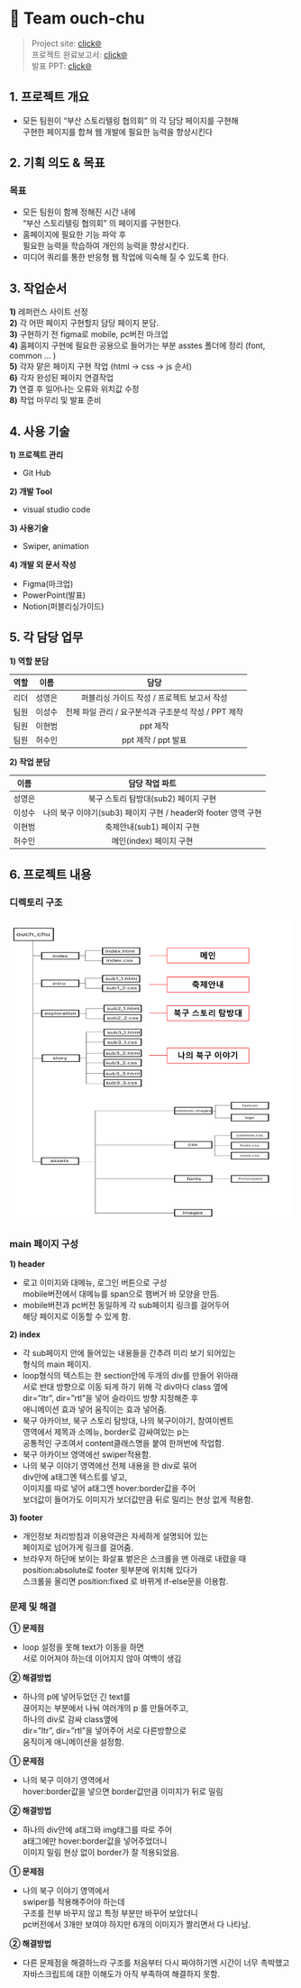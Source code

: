 # 💌 Team ouch-chu

> Project site: [click🌐](https://ouch-chu.github.io/index/index/index.html)<br>
> 프로젝트 완료보고서: [click🌐](https://www.notion.so/b24568dacfce496a8695ee9f9337eefd?pvs=4)<br>
> 발표 PPT: [click🌐](<a href="./작업자료/project_report.pdf">)<br>

## 1. 프로젝트 개요

- 모든 팀원이 “부산 스토리텔링 협의회” 의 각 담당 페이지를 구현해<br>구현한 페이지를 합쳐 웹 개발에 필요한 능력을 향상시킨다

## 2. 기획 의도 & 목표

### 목표

- 모든 팀원이 함께 정해진 시간 내에<br>“부산 스토리텔링 협의회” 의 페이지를 구현한다.
- 홈페이지에 필요한 기능 파악 후<br>필요한 능력을 학습하여 개인의 능력을 향상시킨다.
- 미디어 쿼리를 통한 반응형 웹 작업에 익숙해 질 수 있도록 한다.

## 3. 작업순서

**1)** 레퍼런스 사이트 선정<br>
**2)** 각 어떤 페이지 구현할지 담당 페이지 분담.<br>
**3)** 구현하기 전 figma로 mobile, pc버전 마크업<br>
**4)** 홈페이지 구현에 필요한 공용으로 들어가는 부분 asstes 폴더에 정리 (font, common … )<br>
**5)** 각자 맡은 페이지 구현 작업 (html → css → js 순서)<br>
**6)** 각자 완성된 페이지 연결작업<br>
**7)** 연결 후 일어나는 오류와 위치값 수정<br>
**8)** 작업 마무리 및 발표 준비<br>

## 4. 사용 기술

**1) 프로젝트 관리**

- Git Hub

**2) 개발 Tool**

- visual studio code

**3) 사용기술**

- Swiper, animation

**4) 개발 외 문서 작성**

- Figma(마크업)
- PowerPoint(발표)
- Notion(퍼블리싱가이드)

## 5. 각 담당 업무

**1) 역할 분담**

| 역할 |  이름  |                         담당                         |
| :--: | :----: | :--------------------------------------------------: |
| 리더 | 성영은 |     퍼블리싱 가이드 작성 / 프로젝트 보고서 작성      |
| 팀원 | 이성수 | 전체 파일 관리 / 요구분석과 구조분석 작성 / PPT 제작 |
| 팀원 | 이현범 |                       ppt 제작                       |
| 팀원 | 허수인 |                 ppt 제작 / ppt 발표                  |

**2) 작업 분담**

|  이름  |                         담당 작업 파트                         |
| :----: | :------------------------------------------------------------: |
| 성영은 |              북구 스토리 탐방대(sub2) 페이지 구현              |
| 이성수 | 나의 북구 이야기(sub3) 페이지 구현 / header와 footer 영역 구현 |
| 이현범 |                   축제안내(sub1) 페이지 구현                   |
| 허수인 |                    메인(index) 페이지 구현                     |

## 6. 프로젝트 내용

### 디렉토리 구조

<img src="./작업자료/그림1.png">

### main 페이지 구성

**1) header**

- 로고 이미지와 대메뉴, 로그인 버튼으로 구성<br>mobile버전에서 대메뉴를 span으로 햄버거 바 모양을 만듬.
- mobile버전과 pc버전 동일하게 각 sub페이지 링크를 걸어두어<br>해당 페이지로 이동할 수 있게 함.

**2) index**

- 각 sub페이지 안에 들어있는 내용들을 간추려 미리 보기 되어있는<br>형식의 main 페이지.
- loop형식의 텍스트는 한 section안에 두개의 div를 만들어 위아래<br>서로 반대 방향으로 이동 되게 하기 위해 각 div마다 class 옆에<br>dir=”ltr”, dir=”rtl”을 넣어 슬라이드 방향 지정해준 후<br>애니메이션 효과 넣어 움직이는 효과 넣어줌.
- 북구 아카이브, 북구 스토리 탐방대, 나의 북구이야기, 참여이벤트<br>영역에서 제목과 소메뉴, border로 감싸여있는 p는<br>공통적인 구조여서 content클래스명을 붙여 한꺼번에 작업함.
- 북구 아카이브 영역에선 swiper적용함.
- 나의 북구 이야기 영역에선 전체 내용을 한 div로 묶어<br>div안에 a태그엔 텍스트를 넣고,<br>이미지를 따로 넣어 a태그엔 hover:border값을 주어<br>보더값이 들어가도 이미지가 보더값만큼 뒤로 밀리는 현상 없게 적용함.

**3) footer**

- 개인정보 처리방침과 이용약관은 자세하게 설명되어 있는<br>페이지로 넘어가게 링크를 걸어줌.
- 브라우저 하단에 보이는 화살표 벝은은 스크롤을 맨 아래로 내렸을 때<br>position:absolute로 footer 윗부분에 위치해 있다가<br>스크롤을 올리면 position:fixed 로 바뀌게 if-else문을 이용함.

### 문제 및 해결

**① 문제점**

- loop 설정을 못해 text가 이동을 하면<br>서로 이어져야 하는데 이어지지 않아 여백이 생김

**② 해결방법**

- 하나의 p에 넣어두었던 긴 text를<br>끊어지는 부분에서 나눠 여러개의 p 를 만들어주고,<br>하나의 div로 감싸 class옆에<br>dir=”ltr”, dir=”rtl”을 넣어주어 서로 다른방향으로<br>움직이게 애니메이션을 설정함.

**① 문제점**

- 나의 북구 이야기 영역에서<br>hover:border값을 넣으면 border값만큼 이미지가 뒤로 밀림

**② 해결방법**

- 하나의 div안에 a태그와 img태그를 따로 주어<br>a태그에만 hover:border값을 넣어주었더니<br>이미지 밀림 현상 없이 border가 잘 적용되었음.

**① 문제점**

- 나의 북구 이야기 영역에서<br>swiper를 적용해주어야 하는데<br>구조를 전부 바꾸지 않고 특정 부분만 바꾸어 보았더니<br>pc버전에서 3개만 보여야 하지만 6개의 이미지가 짤리면서 다 나타남.

**② 해결방법**

- 다른 문제점을 해결하느라 구조를 처음부터 다시 짜야하기엔 시간이 너무 촉박했고 자바스크립트에 대한 이해도가 아직 부족하여 해결하지 못함.
